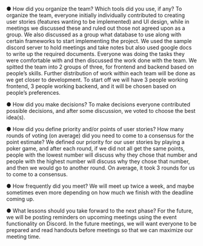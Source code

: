 ● How did you organize the team? Which tools did you use, if any?
To organize the team, everyone initially individually contributed to creating user stories (features wanting to be implemented) and UI design, while in meetings we discussed these and ruled out those not agreed upon as a group. We also discussed as a group what database to use along with certain frameworks to start implementing the project. We used the sample discord server to hold meetings and take notes but also used google docs to write up the required documents. Everyone was doing the tasks they were comfortable with and then discussed the work done with the team. We spitted the team into 2 groups of three, for frontend and backend based on people’s skills. Further distribution of work within each team will be done as we get closer to development. To start off we will have 3 people working frontend, 3 people working backend, and it will be chosen based on people’s preferences.

● How did you make decisions?
To make decisions everyone contributed possible decisions, and after some discussion, we voted to choose the best idea(s). 

● How did you define priority and/or points of user stories? How many rounds of voting (on average) did you need to come to a consensus for the point estimate?
We defined our priority for our user stories by playing a poker game, and after each round, if we did not all get the same points, people with the lowest number will discuss why they chose that number and people with the highest number will discuss why they chose that number, and then we would go to another round. On average, it took 3 rounds for us to come to a consensus.

 ● How frequently did you meet? 
We will meet up twice a week, and maybe sometimes even more depending on how much we finish with the deadline coming up.

● What lessons should you take forward to the next phase?
For the future, we will be posting reminders on upcoming meetings using the event functionality on Discord. In the future meetings, we will want everyone to be prepared and read handouts before meetings so that we can maximize our meeting time.
